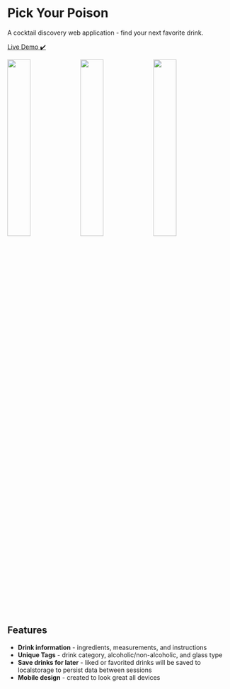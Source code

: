 # Pick Your Poison

A cocktail discovery web application - find your next favorite drink.

[Live Demo ✔️](https://briancurrie.github.io/pick-your-poison/)

<p>
  <img src="https://i.imgur.com/jETS8gN.png" width="32%" />
  <img src="https://i.imgur.com/cVSUG8K.png" width="32%" /> 
  <img src="https://i.imgur.com/E064uAr.png" width="32%" /> 
</p>

## Features

- **Drink information** - ingredients, measurements, and instructions
- **Unique Tags** - drink category, alcoholic/non-alcoholic, and glass type
- **Save drinks for later** - liked or favorited drinks will be saved to localstorage to persist data between sessions
- **Mobile design** - created to look great all devices 
